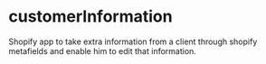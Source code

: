 # customerInformation

Shopify app to take extra information from a client through shopify metafields and enable him to edit that information. 
